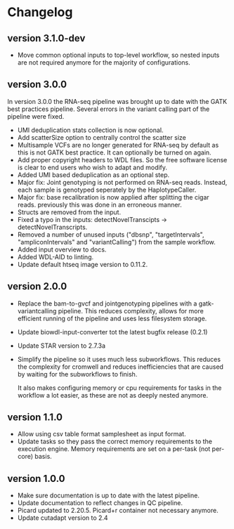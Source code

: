 Changelog
==========

<!--

Newest changes should be on top.

This document is user facing. Please word the changes in such a way
that users understand how the changes affect the new version.
-->

version 3.1.0-dev
-----------------
+ Move common optional inputs to top-level workflow, so nested inputs are not
  required anymore for the majority of configurations.

version 3.0.0
-----------------
In version 3.0.0 the RNA-seq pipeline was brought up to date with the GATK best 
practices pipeline. Several errors in the variant calling part of the pipeline 
were fixed.

+ UMI deduplication stats collection is now optional.
+ Add scatterSize option to centrally control the scatter size
+ Multisample VCFs are no longer generated for RNA-seq by default as this is 
  not GATK best practice. It can optionally be turned on again.
+ Add proper copyright headers to WDL files. So the free software license
  is clear to end users who wish to adapt and modify.
+ Added UMI based deduplication as an optional step.
+ Major fix: Joint genotyping is not performed on RNA-seq reads. Instead, each
  sample is genotyped seperately by the HaplotypeCaller.
+ Major fix: base recalibration is now applied after splitting the cigar reads. 
  previously this was done in an erroneous manner.
+ Structs are removed from the input.
+ Fixed a typo in the inputs: detectNovelTranscipts -> detectNovelTranscripts.
+ Removed a number of unused inputs ("dbsnp", "targetIntervals", 
  "ampliconIntervals" and "variantCalling") from the sample workflow.
+ Added input overview to docs.
+ Added WDL-AID to linting.
+ Update default htseq image version to 0.11.2.

version 2.0.0
---------------------------
+ Replace the bam-to-gvcf and jointgenotyping pipelines with a 
  gatk-variantcalling pipeline. This reduces complexity, allows for 
  more efficient running of the pipeline and uses less filesystem 
  storage.
+ Update biowdl-input-converter tot the latest bugfix release (0.2.1)
+ Update STAR version to 2.7.3a
+ Simplify the pipeline so it uses much less subworkflows. This reduces
  the complexity for cromwell and reduces inefficiencies that are caused
  by waiting for the subworkflows to finish.
  
  It also makes configuring memory or cpu requirements for tasks in the
  workflow a lot easier, as these are not as deeply nested anymore.
  
version 1.1.0
---------------------------
+ Allow using csv table format samplesheet as input format.
+ Update tasks so they pass the correct memory requirements to the 
  execution engine. Memory requirements are set on a per-task (not
  per-core) basis.

version 1.0.0
---------------------------
+ Make sure documentation is up to date with the latest pipeline.
+ Update documentation to reflect changes in QC pipeline.
+ Picard updated to 2.20.5. Picard+r container not necessary anymore.
+ Update cutadapt version to 2.4
